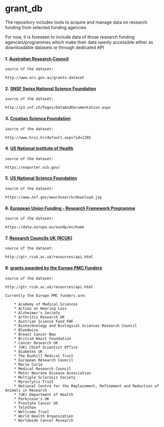 # grant_db

The repository includes tools to acquire and manage data on research funding from selected funding agencies. 

For now, it is foreseen to include data of those research funding agencies/programmes which make their data openly accessible  either as downloadable datasets or through dedicated API 




#### 1. [Australian Research Council](http://www.arc.gov.au/) 

	source of the dataset: 

	http://www.arc.gov.au/grants-dataset

#### 2. [SNSF Swiss National Science Foundation](http://www.snf.ch/) 

	source of the dataset: 

	http://p3.snf.ch/Pages/DataAndDocumentation.aspx

#### 3. [Croatian Science Foundation](http://www.hrzz.hr/) 

	source of the dataset: 

	http://www.hrzz.hr/default.aspx?id=1205

#### 4. [US National institute of Health]( https://www.nih.gov/) 

	source of the dataset: 

	https://exporter.nih.gov/

#### 5. [US National Science Foundation]( https://www.nsf.gov/) 

	source of the dataset: 

	https://www.nsf.gov/awardsearch/download.jsp

#### 6. [European Union Funding - Research Framework Programme]( http://cordis.europa.eu/home_en.html) 

	source of the dataset: 

	https://data.europa.eu/euodp/en/home

#### 7. [Research Councils UK (RCUK)]( http://cordis.europa.eu/home_en.html) 

	source of the dataset: 

	http://gtr.rcuk.ac.uk/resources/api.html


#### 8. [grants awarded by the Europe PMC Funders]( https://europepmc.org/Funders/)

	source of the dataset: 

	http://gtr.rcuk.ac.uk/resources/api.html

	Currently the Europe PMC funders are: 

		* Academy of Medical Sciences 
		* Action on Hearing Loss
		* Alzheimer's Society
		* Arthritis Research UK
		* Austrian Science Fund FWF
		* Biotechnology and Biological Sciences Research Council
		* Bloodwise
		* Breast Cancer Now
		* British Heart Foundation
		* Cancer Research UK
		* (UK) Chief Scientist Office
		* Diabetes UK
		* The Dunhill Medical Trust
		* European Research Council
		* Marie Curie
		* Medical Research Council
		* Motor Neurone Disease Association
		* Multiple Sclerosis Society
		* Myrovlytis Trust
		* National Centre for the Replacement, Refinement and Reduction of Animals in Research
		* (UK) Department of Health
		* Parkinson's UK
		* Prostate Cancer UK
		* Telethon
		* Wellcome Trust
		* World Health Organization
		* Worldwide Cancer Research


